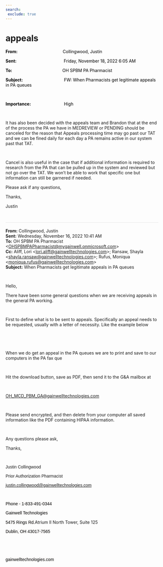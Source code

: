 ```yaml
---
search:
 exclude: true
---
```


# appeals

<div class="WordSection1">

**<span style="color:black">From:<span style="mso-tab-count:1">                                            
</span></span>**<span style="color:black">Collingwood, Justin</span>

**<span style="color:black">Sent:<span style="mso-tab-count:1">                                              
</span></span>**<span style="color:black">Friday, November 18, 2022 6:05
AM</span>

**<span style="color:black">To:<span style="mso-tab-count:1">                                                 
</span></span>**<span style="color:black">OH SPBM PA Pharmacist</span>

**<span style="color:black">Subject:<span style="mso-tab-count:1">                                        
</span></span>**<span style="color:black">FW: When Pharmacists get
legitimate appeals in PA queues</span>

<span style="color:
black"></span>

 

**<span style="color:black">Importance:<span style="mso-tab-count:1">                                
</span></span>**<span style="color:black">High</span>

 

It has also been decided with the appeals team and Brandon that at the
end of the process the PA we have in MEDREVIEW or PENDING should be
canceled for the reason that Appeals processing time may go past our TAT
and we can be fined daily for each day a PA remains active in our system
past that TAT.

 

Cancel is also useful in the case that if additional information is
required to research from the PA that can be pulled up in the system and
reviewed but not go over the TAT. We won’t be able to work that specific
one but information can still be garnered if needed.

Please ask if any questions,

Thanks,

Justin

 

<div>

<div style="border:none;border-top:solid #E1E1E1 1.0pt;padding:3.0pt 0in 0in 0in">

**From:** Collingwood, Justin  
**Sent:** Wednesday, November 16, 2022 10:41 AM  
**To:** OH SPBM PA Pharmacist
\<<OHSPBMPAPharmacist@mygainwell.onmicrosoft.com>\>  
**Cc:** Aliff, Lori \<<lori.aliff@gainwelltechnologies.com>\>; Ransaw,
Shayla \<<shayla.ransaw@gainwelltechnologies.com>\>; Rufus, Moniqua
\<<moniqua.rufus@gainwelltechnologies.com>\>  
**Subject:** When Pharmacists get legitimate appeals in PA queues

</div>

</div>

 

Hello,

There have been some general questions when we are receiving appeals in
the general PA working.

 

First to define what is to be sent to appeals. Specifically an appeal
needs to be requested, usually with a letter of necessity. Like the
example below

 

<span class="image"></span>

 

When we do get an appeal in the PA queues we are to print and save to
our computers in the PA fax que

<span class="image"></span>

 

Hit the download button, save as PDF, then send it to the G\&A mailbox
at

 

<OH_MCD_PBM_GA@gainwelltechnologies.com>

 

Please send encrypted, and then delete from your computer all saved
information like the PDF containing HIPAA information.

 

Any questions please ask,

Thanks,

 

<span style="font-family:&quot;Arial&quot;,sans-serif">Justin
Collingwood</span>

<span style="font-family:&quot;Arial&quot;,sans-serif">Prior
Authorization Pharmacist</span>

<span style="font-family:&quot;Arial&quot;,sans-serif"><justin.collingwood@gainwelltechnologies.com></span>

<span style="font-family:&quot;Arial&quot;,sans-serif"></span>

 

<span style="font-family:&quot;Arial&quot;,sans-serif;color:black;
background:#FAF9F8">Phone -
1-833-491-0344</span><span style="font-family:&quot;Arial&quot;,sans-serif;
background:#FAF9F8"></span>

<span style="font-family:&quot;Arial&quot;,sans-serif;color:black;
background:#FAF9F8">Gainwell
Technologies</span><span style="font-family:&quot;Arial&quot;,sans-serif;
background:#FAF9F8"></span>

<span style="font-family:&quot;Arial&quot;,sans-serif;color:black;
background:#FAF9F8">5475 Rings Rd.</span>Atrium II North Tower, Suite
125<span style="font-family:&quot;Arial&quot;,sans-serif;background:#FAF9F8"></span>

<span style="font-family:&quot;Arial&quot;,sans-serif;color:black;
background:#FAF9F8">Dublin, OH
43017-7565</span><span style="font-family:&quot;Arial&quot;,sans-serif;
background:#FAF9F8"></span>

<span style="font-family:&quot;Arial&quot;,sans-serif;background:#FAF9F8"></span>

 

 <span style="font-family:&quot;Arial&quot;,sans-serif;
color:black;background:#FAF9F8"><span class="image"></span></span><span style="font-family:&quot;Arial&quot;,sans-serif;background:#FAF9F8"></span>

<span style="font-family:&quot;Arial&quot;,sans-serif;color:black;
background:#FAF9F8">gainwelltechnologies.com</span><span style="font-family:
&quot;Arial&quot;,sans-serif;background:#FAF9F8"></span>

<span style="font-family:&quot;Arial&quot;,sans-serif;background:#FAF9F8"></span>

 

 

</div>
